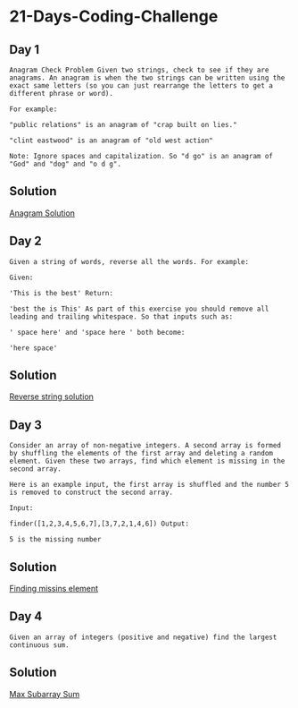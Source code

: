 # 21-Days-Coding-Challenge
 
## Day 1

```
Anagram Check Problem Given two strings, check to see if they are anagrams. An anagram is when the two strings can be written using the exact same letters (so you can just rearrange the letters to get a different phrase or word).

For example:

"public relations" is an anagram of "crap built on lies."

"clint eastwood" is an anagram of "old west action"

Note: Ignore spaces and capitalization. So "d go" is an anagram of "God" and "dog" and "o d g".
```
## Solution
[Anagram Solution](https://github.com/Anupmor1998/21-Days-Coding-Challenge/blob/master/day1.ipynb)

## Day 2

```
Given a string of words, reverse all the words. For example:

Given:

'This is the best' Return:

'best the is This' As part of this exercise you should remove all leading and trailing whitespace. So that inputs such as:

' space here' and 'space here ' both become:

'here space'
```
## Solution
[Reverse string solution](https://github.com/Anupmor1998/21-Days-Coding-Challenge/blob/master/day2.ipynb)

## Day 3

```
Consider an array of non-negative integers. A second array is formed by shuffling the elements of the first array and deleting a random element. Given these two arrays, find which element is missing in the second array.

Here is an example input, the first array is shuffled and the number 5 is removed to construct the second array.

Input:

finder([1,2,3,4,5,6,7],[3,7,2,1,4,6]) Output:

5 is the missing number
```
## Solution
[Finding missins element](https://github.com/Anupmor1998/21-Days-Coding-Challenge/blob/master/day3.ipynb)

## Day 4

```
Given an array of integers (positive and negative) find the largest continuous sum.
```
## Solution
[Max Subarray Sum](https://github.com/Anupmor1998/21-Days-Coding-Challenge/blob/master/day4.ipynb)
